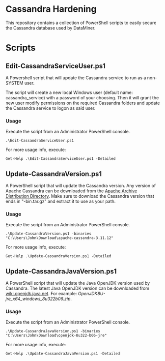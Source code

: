 # Cassandra Hardening

This repository contains a collection of PowerShell scripts to easily secure the Cassandra database used by DataMiner.

# Scripts

## Edit-CassandraServiceUser.ps1
A Powershell script that will update the Cassandra service to run as a non-SYSTEM user.

The script will create a new local Windows user (default name: cassandra_service) with a password of your choosing. Then it will grant the new user modify permissions on the required Cassandra folders and update the Cassandra service to logon as said user.

### Usage

Execute the script from an Administrator PowerShell console.

`.\Edit-CassandraServiceUser.ps1`

For more usage info, execute:

`Get-Help .\Edit-CassandraServiceUser.ps1 -Detailed`

## Update-CassandraVersion.ps1

A PowerShell script that will update the Cassandra version. Any version of Apache Cassandra can be downloaded from the [Apache Archive Distribution Directory](https://archive.apache.org/dist/cassandra/3.11.9/). Make sure to download the Cassandra version that ends in "-bin.tar.gz" and extract it to use as your path.

### Usage

Execute the script from an Administrator PowerShell console.

`.\Update-CassandraVersion.ps1 -binaries "C:\Users\John\Download\apache-cassandra-3.11.12"`

For more usage info, execute:

`Get-Help .\Update-CassandraVersion.ps1 -Detailed`

## Update-CassandraJavaVersion.ps1

A PowerShell script that will update the Java OpenJDK version used by Cassandra. The latest Java OpenJDK version can be downloaded from [wiki.openjdk.java.net](https://wiki.openjdk.java.net/display/jdk8u/Main). For example: *OpenJDK8U-jre_x64_windows_8u322b06.zip*.

### Usage

Execute the script from an Administrator PowerShell console.

`.\Update-CassandraJavaVersion.ps1 -binaries "C:\Users\John\Download\openjdk-8u322-b06-jre"`

For more usage info, execute:

`Get-Help .\Update-CassandraJavaVersion.ps1 -Detailed`
